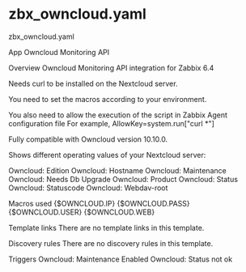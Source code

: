 # zbx_owncloud.yaml
zbx_owncloud.yaml

App Owncloud Monitoring API

Overview
Owncloud Monitoring API integration for Zabbix 6.4

Needs curl to be installed on the Nextcloud server.

You need to set the macros according to your environment.

You also need to allow the execution of the script in Zabbix Agent configuration file For example, AllowKey=system.run["curl *"]

Fully compatible with Owncloud version 10.10.0.

Shows different operating values of your Nextcloud server:

Owncloud: Edition
Owncloud: Hostname
Owncloud: Maintenance
Owncloud: Needs Db Upgrade
Owncloud: Product
Owncloud: Status
Owncloud: Statuscode
Owncloud: Webdav-root

Macros used
{$OWNCLOUD.IP}
{$OWNCLOUD.PASS}
{$OWNCLOUD.USER}
{$OWNCLOUD.WEB}

Template links
There are no template links in this template.

Discovery rules
There are no discovery rules in this template.

Triggers
Owncloud: Maintenance Enabled
Owncloud: Status not ok
